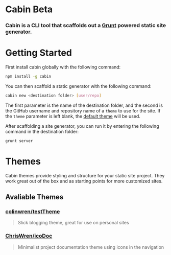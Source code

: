 # Cabin Beta
### Cabin is a CLI tool that scaffolds out a [Grunt](http://gruntjs.com/) powered static site generator.

# Getting Started

First install cabin globally with the following command:
```bash
npm install -g cabin
```
You can then scaffold a static generator with the following command:
```bash
cabin new <destination folder> [user/repo]
```
The first parameter is the name of the destination folder, and the second is the GitHub username and repository name of a `theme` to use for the site. If the `theme` parameter is left blank, the [default theme](https://github.com/colinwren/testTheme) will be used.

After scaffolding a site generator, you can run it by entering the following command in the destination folder:
```bash
grunt server
```
# Themes
Cabin themes provide styling and structure for your static site project. They work great out of the box and as starting points for more customized sites.

## Avaliable Themes

### [colinwren/testTheme](https://github.com/colinwren/testTheme)
> Slick blogging theme, great for use on personal sites

### [ChrisWren/icoDoc](http://chriswren.github.io/icoDoc/)
> Minimalist project documentation theme using icons in the navigation

